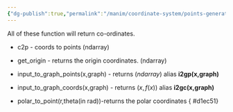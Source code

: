 ```yaml
---
{"dg-publish":true,"permalink":"/manim/coordinate-system/points-generation/"}
---
```



All of these function will return co-ordinates.

- c2p - coords to points (ndarray)

- get_origin - returns the origin coordinates. (ndarray) 

- input_to_graph_points(x,graph) - returns ($ndarray$)
	alias  **i2gp(x,graph)**
- input_to_graph_coords(x,graph) - returns ($x,f(x)$)
	alias **i2gc(x,graph)** 
- polar_to_point(r,theta(in rad))-returns the polar coordinates
{ #d1ec51}
